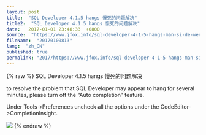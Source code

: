 ```yaml
---
layout: post
title:  "SQL Developer 4.1.5 hangs 慢死的问题解决"
title2:  "SQL Developer 4.1.5 hangs 慢死的问题解决"
date:   2017-01-01 23:48:33  +0800
source:  "https://www.jfox.info/sql-developer-4-1-5-hangs-man-si-de-wen-ti-jie-jue.html"
fileName:  "20170100813"
lang:  "zh_CN"
published: true
permalink: "2017/https://www.jfox.info/sql-developer-4-1-5-hangs-man-si-de-wen-ti-jie-jue.html"
---
```

{% raw %}
SQL Developer 4.1.5 hangs 慢死的问题解决

to resolve the problem that SQL Developer may appear to hang for several minutes, please turn off the “Auto completion” feature.

Under Tools->Preferences uncheck all the options under the CodeEditor->CompletionInsight.

![](4236b19.png)
{% endraw %}